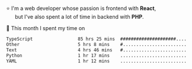 ⭐ I'm a web developer whose passion is frontend with <b>React</b>,<br/>
&nbsp; &nbsp; &nbsp; but I've also spent a lot of time in backend with <b>PHP</b>.

📅 This month I spent my time on

<!--START_SECTION:waka-->

```txt
TypeScript                 85 hrs 25 mins  #####################....   82.54 %
Other                      5 hrs 8 mins    #........................   04.97 %
Text                       4 hrs 46 mins   #........................   04.62 %
Python                     1 hr 17 mins    .........................   01.24 %
YAML                       1 hr 12 mins    .........................   01.16 %
```

<!--END_SECTION:waka-->
